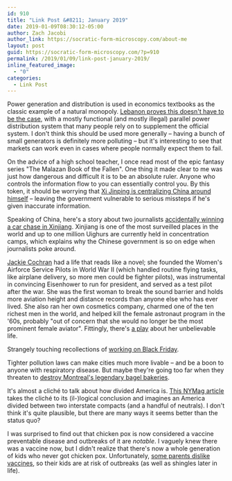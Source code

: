 ```yaml
---
id: 910
title: "Link Post &#8211; January 2019"
date: 2019-01-09T08:30:12-05:00
author: Zach Jacobi
author_link: https://socratic-form-microscopy.com/about-me
layout: post
guid: https://socratic-form-microscopy.com/?p=910
permalink: /2019/01/09/link-post-january-2019/
inline_featured_image:
  - "0"
categories:
  - Link Post
---
```


Power generation and distribution is used in economics textbooks as the classic example of a natural monopoly. <a href="https://www.wired.com/story/beruit-electricity-brokers/">Lebanon proves this doesn't have to be the case</a>, with a mostly functional (and mostly illegal) parallel power distribution system that many people rely on to supplement the official system. I don't think this should be used more generally – having a bunch of small generators is definitely more polluting – but it's interesting to see that markets can work even in cases where people normally expect them to fail.

On the advice of a high school teacher, I once read most of the epic fantasy series "The Malazan Book of the Fallen". One thing it made clear to me was just how dangerous and difficult it is to be an absolute ruler. Anyone who controls the information flow to you can essentially control you. By this token, it should be worrying that <a href="foreignpolicy">Xi Jinping is centralizing China around himself</a> – leaving the government vulnerable to serious missteps if he's given inaccurate information.

Speaking of China, here's a story about two journalists <a href="https://medium.com/@RoseChasm/that-time-we-accidentally-won-a-car-chase-a014da49d5f7">accidentally winning a car chase in Xinjiang</a>. Xinjiang is one of the most surveilled places in the world and up to one million Uighurs are currently held in concentration camps, which explains why the Chinese government is so on edge when journalists poke around.

<a href="https://en.wikipedia.org/wiki/Jacqueline_Cochran">Jackie Cochran</a> had a life that reads like a novel; she founded the Women's Airforce Service Pilots in World War II (which handled routine flying tasks, like airplane delivery, so more men could be fighter pilots), was instrumental in convincing Eisenhower to run for president, and served as a test pilot after the war. She was the first woman to break the sound barrier and holds more aviation height and distance records than anyone else who has ever lived. She also ran her own cosmetics company, charmed one of the ten richest men in the world, and helped kill the female astronaut program in the '60s, probably "out of concern that she would no longer be the most prominent female aviator". Fittingly, there's <a href="https://www.dramaticpublishing.com/the-fastest-woman-alive">a play</a> about her unbelievable life.

Strangely touching recollections of <a href="https://www.vox.com/the-goods/2018/11/21/18104973/black-friday-mall-coffee-worker-experience-gloria-jeans">working on Black Friday</a>.

Tighter pollution laws can make cities much more livable – and be a boon to anyone with respiratory disease. But maybe they're going too far when they threaten to <a href="https://www.theglobeandmail.com/opinion/article-the-death-of-the-montreal-bagel">destroy Montreal's legendary bagel bakeries</a>.

It's almost a cliché to talk about how divided America is. <a href="http://nymag.com/intelligencer/2018/11/maybe-its-time-for-america-to-split-up.html">This NYMag article</a> takes the cliché to its (il-)logical conclusion and imagines an America divided between two interstate compacts (and a handful of neutrals). I don't think it's quite plausible, but there are many ways it seems better than the status quo?

I was surprised to find out that chicken pox is now considered a vaccine preventable disease and outbreaks of it are <em>notable</em>. I vaguely knew there was a vaccine now, but I didn't realize that there's now a whole generation of kids who never got chicken pox. Unfortunately, <a href="https://www.citizen-times.com/story/news/local/2018/11/16/asheville-waldorf-chickenpox-outbreak-ncs-largest-decades/2024694002/">some parents dislike vaccines</a>, so their kids are at risk of outbreaks (as well as shingles later in life).
